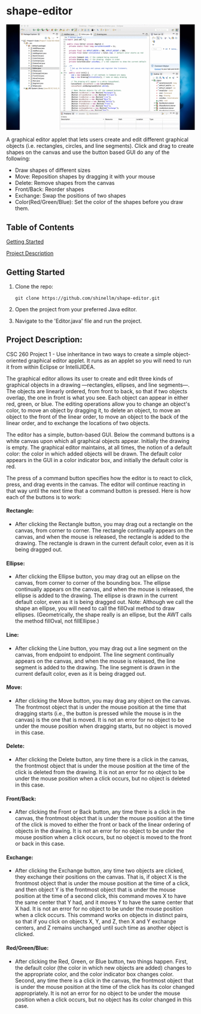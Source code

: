 # shape-editor

![](CSC-Project-1.gif)

A graphical editor applet that lets users create and edit different graphical objects (i.e. rectangles, circles, and line segments). Click and drag to create shapes on the canvas and use the button based GUI do any of the following:
* Draw shapes of different sizes
* Move: Reposition shapes by dragging it with your mouse
* Delete: Remove shapes from the canvas
* Front/Back: Reorder shapes
* Exchange: Swap the positions of two shapes
* Color(Red/Green/Blue): Set the color of the shapes before you draw them.


## Table of Contents  
[Getting Started](#getting-started)

[Project Description](#project-description)


## Getting Started

1.  Clone the repo:

        git clone https://github.com/shinellm/shape-editor.git

2.  Open the project from your preferred Java editor.

3.  Navigate to the 'Editor.java' file and run the project.


## Project Description:

CSC 260 Project 1 - Use inheritance in two ways to create a simple object-oriented graphical editor applet.
It runs as an applet so you will need to run it from within Eclipse or IntelliJIDEA.

The graphical editor allows its user to create and edit three kinds of graphical objects in a drawing —rectangles, ellipses, 
and line segments—. The objects are linearly ordered, from front to back, so that if two objects overlap, the one in front is 
what you see. Each object can appear in either red, green, or blue. The editing operations allow you to change an object's color, 
to move an object by dragging it, to delete an object, to move an object to the front of the linear order, to move an object to 
the back of the linear order, and to exchange the locations of two objects.

The editor has a simple, button-based GUI. Below the command buttons is a white canvas upon which all graphical objects appear. 
Initially the drawing is empty. The graphical editor maintains, at all times, the notion of a default color: the color in which 
added objects will be drawn. The default color appears in the GUI in a color indicator box, and initially the default color is red.

The press of a command button specifies how the editor is to react to click, press, and drag events in the canvas. The editor 
will continue reacting in that way until the next time that a command button is pressed. Here is how each of the buttons is to work:

#### Rectangle:
* After clicking the Rectangle button, you may drag out a rectangle on the canvas, from corner to corner. The rectangle continually 
appears on the canvas, and when the mouse is released, the rectangle is added to the drawing. The rectangle is drawn in the current 
default color, even as it is being dragged out.

#### Ellipse:
* After clicking the Ellipse button, you may drag out an ellipse on the canvas, from corner to corner of the bounding box. The ellipse 
continually appears on the canvas, and when the mouse is released, the ellipse is added to the drawing. The ellipse is drawn in the 
current default color, even as it is being dragged out.
Note: Although we call the shape an ellipse, you will need to call the fillOval method to draw ellipses. (Geometrically, the shape 
really is an ellipse, but the AWT calls the method fillOval, not fillEllipse.)

#### Line:
* After clicking the Line button, you may drag out a line segment on the canvas, from endpoint to endpoint. The line segment continually 
appears on the canvas, and when the mouse is released, the line segment is added to the drawing. The line segment is drawn in the 
current default color, even as it is being dragged out.

#### Move:
* After clicking the Move button, you may drag any object on the canvas. The frontmost object that is under the mouse position at the 
time that dragging starts (i.e., the button is pressed while the mouse is in the canvas) is the one that is moved. It is not an error 
for no object to be under the mouse position when dragging starts, but no object is moved in this case.

#### Delete:
* After clicking the Delete button, any time there is a click in the canvas, the frontmost object that is under the mouse position at 
the time of the click is deleted from the drawing. It is not an error for no object to be under the mouse position when a click occurs, 
but no object is deleted in this case.

#### Front/Back:
* After clicking the Front or Back button, any time there is a click in the canvas, the frontmost object that is under the mouse position 
at the time of the click is moved to either the front or back of the linear ordering of objects in the drawing. It is not an error for 
no object to be under the mouse position when a click occurs, but no object is moved to the front or back in this case.

#### Exchange:
* After clicking the Exchange button, any time two objects are clicked, they exchange their positions on the canvas. That is, if object X 
is the frontmost object that is under the mouse position at the time of a click, and then object Y is the frontmost object that is under 
the mouse position at the time of a second click, this command moves X to have the same center that Y had, and it moves Y to have the 
same center that X had. It is not an error for no object to be under the mouse position when a click occurs. This command works on 
objects in distinct pairs, so that if you click on objects X, Y, and Z, then X and Y exchange centers, and Z remains unchanged until 
such time as another object is clicked.

#### Red/Green/Blue:
* After clicking the Red, Green, or Blue button, two things happen. First, the default color (the color in which new objects are added) 
changes to the appropriate color, and the color indicator box changes color. Second, any time there is a click in the canvas, the 
frontmost object that is under the mouse position at the time of the click has its color changed appropriately. It is not an error for 
no object to be under the mouse position when a click occurs, but no object has its color changed in this case.

